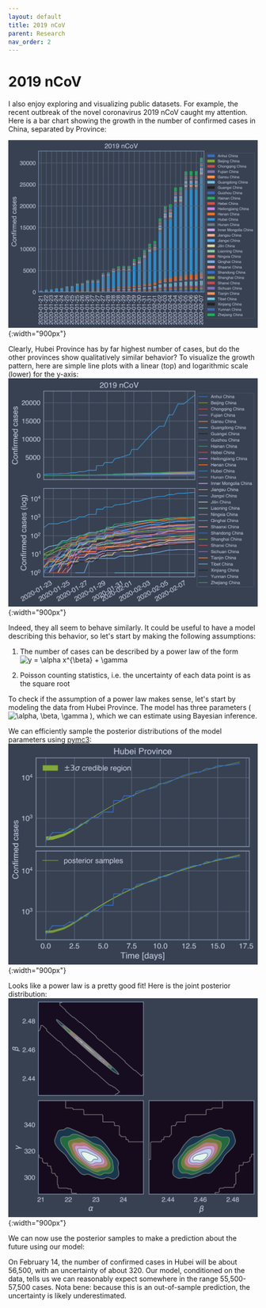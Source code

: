 ```yaml
---
layout: default
title: 2019 nCoV
parent: Research
nav_order: 2
---
```


# 2019 nCoV

I also enjoy exploring and visualizing public datasets. For example, the recent outbreak of the novel coronavirus 2019 nCoV caught my attention. Here is a bar chart showing the growth in the number of confirmed cases in China, separated by Province:

![](/assets/images/ncov1.png){:width="900px"}

Clearly, Hubei Province has by far highest number of cases, but do the other provinces show qualitatively similar behavior? To visualize the growth pattern, here are simple line plots with a linear (top) and logarithmic scale (lower) for the y-axis:
![](/assets/images/ncov2.png){:width="900px"}

Indeed, they all seem to behave similarly. It could be useful to have a model describing this behavior, so let's start by making the following assumptions:

<!-- Using this: https://alexanderrodin.com/github-latex-markdown/ -->

1. The number of cases can be described by a power law of the form ![y = \alpha x^{\beta} + \gamma](https://render.githubusercontent.com/render/math?math=y%20%3D%20%5Calpha%20x%5E%7B%5Cbeta%7D%20%2B%20%5Cgamma)

2. Poisson counting statistics, i.e. the uncertainty of each data point is as the square root

To check if the assumption of a power law makes sense, let's start by modeling the data from Hubei Province. The model has three parameters (![\alpha, \beta, \gamma](https://render.githubusercontent.com/render/math?math=%5Calpha%2C%20%5Cbeta%2C%20%5Cgamma)
), which we can estimate using Bayesian inference.

We can efficiently sample the posterior distributions of the model parameters using [pymc3](https://docs.pymc.io/):
![](/assets/images/ncov3.png){:width="900px"}

Looks like a power law is a pretty good fit! Here is the joint posterior distribution:
![](/assets/images/ncov4.png){:width="900px"}

We can now use the posterior samples to make a prediction about the future using our model:

On February 14, the number of confirmed cases in Hubei will be about 56,500, with an uncertainty of about 320. Our model, conditioned on the data, tells us we can reasonably expect somewhere in the range 55,500-57,500 cases. Nota bene: because this is an out-of-sample prediction, the uncertainty is likely underestimated.
